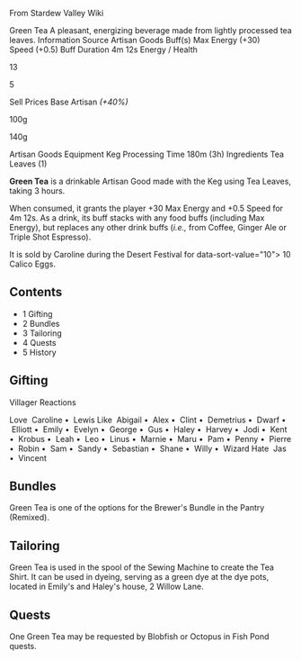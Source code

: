 From Stardew Valley Wiki

Green Tea A pleasant, energizing beverage made from lightly processed tea leaves. Information Source Artisan Goods Buff(s) Max Energy (+30) Speed (+0.5) Buff Duration 4m 12s Energy / Health

13

5

Sell Prices Base Artisan *(+40%)*

100g

140g

Artisan Goods Equipment Keg Processing Time 180m (3h) Ingredients Tea Leaves (1)

**Green Tea** is a drinkable Artisan Good made with the Keg using Tea Leaves, taking 3 hours.

When consumed, it grants the player +30 Max Energy and +0.5 Speed for 4m 12s. As a drink, its buff stacks with any food buffs (including Max Energy), but replaces any other drink buffs (*i.e.,* from Coffee, Ginger Ale or Triple Shot Espresso).

It is sold by Caroline during the Desert Festival for data-sort-value="10"&gt; 10 Calico Eggs.

## Contents

- 1 Gifting
- 2 Bundles
- 3 Tailoring
- 4 Quests
- 5 History

## Gifting

Villager Reactions

Love  Caroline •  Lewis Like  Abigail •  Alex •  Clint •  Demetrius •  Dwarf •  Elliott •  Emily •  Evelyn •  George •  Gus •  Haley •  Harvey •  Jodi •  Kent •  Krobus •  Leah •  Leo •  Linus •  Marnie •  Maru •  Pam •  Penny •  Pierre •  Robin •  Sam •  Sandy •  Sebastian •  Shane •  Willy •  Wizard Hate  Jas •  Vincent

## Bundles

Green Tea is one of the options for the Brewer's Bundle in the Pantry (Remixed).

## Tailoring

Green Tea is used in the spool of the Sewing Machine to create the Tea Shirt. It can be used in dyeing, serving as a green dye at the dye pots, located in Emily's and Haley's house, 2 Willow Lane.

## Quests

One Green Tea may be requested by Blobfish or Octopus in Fish Pond quests.